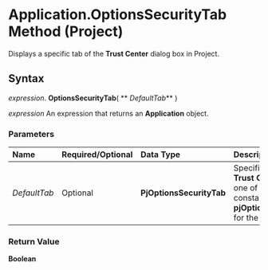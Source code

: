 
# Application.OptionsSecurityTab Method (Project)

Displays a specific tab of the  **Trust Center** dialog box in Project.


## Syntax

 _expression_. **OptionsSecurityTab**( ** _DefaultTab_** )

 _expression_ An expression that returns an **Application** object.


### Parameters



|**Name**|**Required/Optional**|**Data Type**|**Description**|
|:-----|:-----|:-----|:-----|
| _DefaultTab_|Optional|**PjOptionsSecurityTab**|Specifies the tab to open in the  **Trust Center** dialog box. Can be one of the **[PjOptionsSecurityTab](b0afc2a7-2847-538b-0dca-6897f28ea17d.md)** constants. The default is **pjOptionsSecurityTabPublishers** for the **Trusted Publishers** tab.|

### Return Value

 **Boolean**

